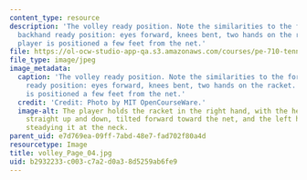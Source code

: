 ```yaml
---
content_type: resource
description: 'The volley ready position. Note the similarities to the forehand and
  backhand ready position: eyes forward, knees bent, two hands on the racket. The
  player is positioned a few feet from the net.'
file: https://ol-ocw-studio-app-qa.s3.amazonaws.com/courses/pe-710-tennis-spring-2007/b2932233c003c7a2d0a38d5259ab6fe9_volley_Page_04.jpg
file_type: image/jpeg
image_metadata:
  caption: 'The volley ready position. Note the similarities to the forehand and backhand
    ready position: eyes forward, knees bent, two hands on the racket. The player
    is positioned a few feet from the net.'
  credit: 'Credit: Photo by MIT OpenCourseWare.'
  image-alt: The player holds the racket in the right hand, with the head aligned
    straight up and down, tilted forward toward the net, and the left hand lightly
    steadying it at the neck.
parent_uid: e7d769ea-09ff-7abd-48e7-fad702f80a4d
resourcetype: Image
title: volley_Page_04.jpg
uid: b2932233-c003-c7a2-d0a3-8d5259ab6fe9
---
```

